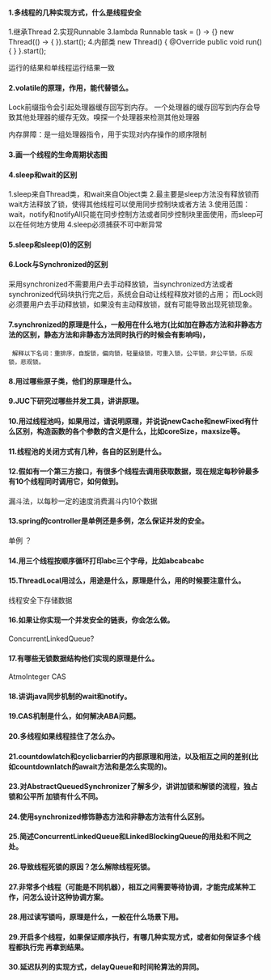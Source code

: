 #### 1.多线程的几种实现方式，什么是线程安全
1.继承Thread
2.实现Runnable
3.lambda Runnable task = () -> {}
         new Thread(() -> {  }).start();
4.内部类  new Thread() { @Override public void run() { } }.start();

运行的结果和单线程运行结果一致

#### 2.volatile的原理，作用，能代替锁么。
Lock前缀指令会引起处理器缓存回写到内存。
一个处理器的缓存回写到内存会导致其他处理器的缓存无效。嗅探一个处理器来检测其他处理器

内存屏障：是一组处理器指令，用于实现对内存操作的顺序限制


#### 3.画一个线程的生命周期状态图



#### 4.sleep和wait的区别
1.sleep来自Thread类，和wait来自Object类
2.最主要是sleep方法没有释放锁而wait方法释放了锁，使得其他线程可以使用同步控制块或者方法
3.使用范围：wait，notify和notifyAll只能在同步控制方法或者同步控制块里面使用，而sleep可以在任何地方使用 
4.sleep必须捕获不可中断异常


#### 5.sleep和sleep(0)的区别



#### 6.Lock与Synchronized的区别
采用synchronized不需要用户去手动释放锁，当synchronized方法或者synchronized代码块执行完之后，系统会自动让线程释放对锁的占用；
而Lock则必须要用户去手动释放锁，如果没有主动释放锁，就有可能导致出现死锁现象。


#### 7.synchronized的原理是什么，一般用在什么地方(比如加在静态方法和非静态方法的区别，静态方法和非静态方法同时执行的时候会有影响吗)，
     解释以下名词：重排序，自旋锁，偏向锁，轻量级锁，可重入锁，公平锁，非公平锁，乐观锁，悲观锁。
   
   
#### 8.用过哪些原子类，他们的原理是什么。



#### 9.JUC下研究过哪些并发工具，讲讲原理。



#### 10.用过线程池吗，如果用过，请说明原理，并说说newCache和newFixed有什么区别，构造函数的各个参数的含义是什么，比如coreSize，maxsize等。


#### 11.线程池的关闭方式有几种，各自的区别是什么。


#### 12.假如有一个第三方接口，有很多个线程去调用获取数据，现在规定每秒钟最多有10个线程同时调用它，如何做到。
漏斗法，以每秒一定的速度消费漏斗内10个数据

#### 13.spring的controller是单例还是多例，怎么保证并发的安全。
单例
？

#### 14.用三个线程按顺序循环打印abc三个字母，比如abcabcabc


#### 15.ThreadLocal用过么，用途是什么，原理是什么，用的时候要注意什么。
线程安全下存储数据


#### 16.如果让你实现一个并发安全的链表，你会怎么做。
ConcurrentLinkedQueue?

#### 17.有哪些无锁数据结构他们实现的原理是什么。
AtmoInteger 
CAS

#### 18.讲讲java同步机制的wait和notify。


#### 19.CAS机制是什么，如何解决ABA问题。


#### 20.多线程如果线程挂住了怎么办。


#### 21.countdowlatch和cyclicbarrier的内部原理和用法，以及相互之间的差别(比如countdownlatch的await方法和是怎么实现的)。


#### 23.对AbstractQueuedSynchronizer了解多少，讲讲加锁和解锁的流程，独占锁和公平所 加锁有什么不同。


#### 24.使用synchronized修饰静态方法和非静态方法有什么区别。


#### 25.简述ConcurrentLinkedQueue和LinkedBlockingQueue的用处和不同之处。


#### 26.导致线程死锁的原因？怎么解除线程死锁。


#### 27.非常多个线程（可能是不同机器），相互之间需要等待协调，才能完成某种工作，问怎么设计这种协调方案。


#### 28.用过读写锁吗，原理是什么，一般在什么场景下用。


#### 29.开启多个线程，如果保证顺序执行，有哪几种实现方式，或者如何保证多个线程都执行完 再拿到结果。


#### 30.延迟队列的实现方式，delayQueue和时间轮算法的异同。